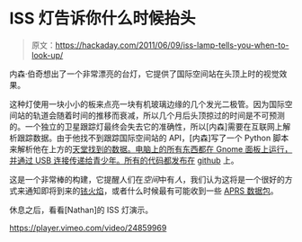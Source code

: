 # ISS 灯告诉你什么时候抬头

> 原文：<https://hackaday.com/2011/06/09/iss-lamp-tells-you-when-to-look-up/>

内森·伯奇想出了一个非常漂亮的台灯，它提供了国际空间站在头顶上时的视觉效果。

这种灯使用一块小小的板来点亮一块有机玻璃边缘的几个发光二极管。因为国际空间站的轨道会随着时间的推移而衰减，所以几个月后头顶掠过的时间是不可预测的。一个独立的卫星跟踪灯最终会失去它的准确性，所以[内森]需要在互联网上解析跟踪数据。由于他找不到跟踪国际空间站的 API，[内森]写了一个 Python 脚本来解析他在上方的[天堂找到的数据。电脑上的所有东西都在 Gnome 面板上运行，并通过 USB 连接传递给青少年。所有的代码都发布在](http://www.heavens-above.com/) [github](https://github.com/natronics/ISS-Notify) 上。

这是一个非常棒的构建，它提醒人们在*空间*中有*人*，我们认为这将是一个很好的方式来通知即将到来的[铱火焰](http://en.wikipedia.org/wiki/Satellite_flare#Iridium_satellite_flare)，或者什么时候最有可能收到一些 [APRS 数据包](http://hackaday.com/2011/06/01/radio-packets-from-spaaaace/)。

休息之后，看看[Nathan]的 ISS 灯演示。

<https://player.vimeo.com/video/24859969>

</div> </body> </html>